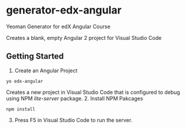 # generator-edx-angular
Yeoman Generator for edX Angular Course

Creates a blank, empty Angular 2 project for Visual Studio Code

## Getting Started

1. Create an Angular Project
  ```shell
  yo edx-angular
  ```
  Creates a new project in Visual Studio Code that is configured to debug using NPM *lite-server* package.
2. Install NPM Pakcages
  ```shell
  npm install
  ```
3. Press F5 in Visual Studio Code to run the server.
